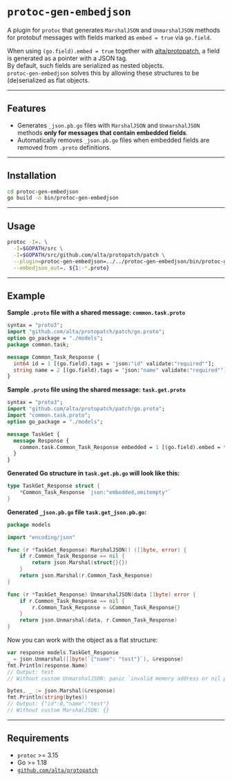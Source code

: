 # `protoc-gen-embedjson`

A plugin for `protoc` that generates `MarshalJSON` and `UnmarshalJSON` methods for protobuf messages with fields marked as `embed = true` via `go.field`.

When using `(go.field).embed = true` together with [alta/protopatch](https://github.com/alta/protopatch), a field is generated as a pointer with a JSON tag.  
By default, such fields are serialized as nested objects.  
`protoc-gen-embedjson` solves this by allowing these structures to be (de)serialized as flat objects.

---

## Features

- Generates `_json.pb.go` files with `MarshalJSON` and `UnmarshalJSON` methods **only for messages that contain embedded fields**.
- Automatically removes `_json.pb.go` files when embedded fields are removed from `.proto` definitions.

---

## Installation

```sh
cd protoc-gen-embedjson
go build -o bin/protoc-gen-embedjson
```

---

## Usage

```sh
protoc -I=. \
  -I=$GOPATH/src \
  -I=$GOPATH/src/github.com/alta/protopatch/patch \
  --plugin=protoc-gen-embedjson=../../protoc-gen-embedjson/bin/protoc-gen-embedjson \
  --embedjson_out=. ${1:-*.proto}
```

---

## Example

**Sample `.proto` file with a shared message: `common.task.proto`**

```proto
syntax = "proto3";
import "github.com/alta/protopatch/patch/go.proto";
option go_package = "./models";
package common.task;

message Common_Task_Response {
  int64 id = 1 [(go.field).tags = 'json:"id" validate:"required"'];
  string name = 2 [(go.field).tags = 'json:"name" validate:"required"'];
}
```

**Sample `.proto` file using the shared message: `task.get.proto`**

```proto
syntax = "proto3";
import "github.com/alta/protopatch/patch/go.proto";
import "common.task.proto";
option go_package = "./models";

message TaskGet {
  message Response {
    common.task.Common_Task_Response embedded = 1 [(go.field).embed = true];
  }
}
```

**Generated Go structure in `task.get.pb.go` will look like this:**

```go
type TaskGet_Response struct {
	*Common_Task_Response `json:"embedded,omitempty"`
}
```

**Generated `_json.pb.go` file `task.get_json.pb.go`:**

```go
package models

import "encoding/json"

func (r *TaskGet_Response) MarshalJSON() ([]byte, error) {
	if r.Common_Task_Response == nil {
		return json.Marshal(struct{}{})
	}
	return json.Marshal(r.Common_Task_Response)
}

func (r *TaskGet_Response) UnmarshalJSON(data []byte) error {
	if r.Common_Task_Response == nil {
		r.Common_Task_Response = &Common_Task_Response{}
	}
	return json.Unmarshal(data, r.Common_Task_Response)
}
```

Now you can work with the object as a flat structure:

```go
var response models.TaskGet_Response
_ = json.Unmarshal([]byte(`{"name": "test"}`), &response)
fmt.Println(response.Name)
// Output: test
// Without custom UnmarshalJSON: panic `invalid memory address or nil pointer dereference`

bytes, _ := json.Marshal(&response)
fmt.Println(string(bytes))
// Output: {"id":0,"name":"test"}
// Without custom MarshalJSON: {}
```

---

## Requirements

- `protoc` >= 3.15
- Go >= 1.18
- [`github.com/alta/protopatch`](https://github.com/alta/protopatch)
